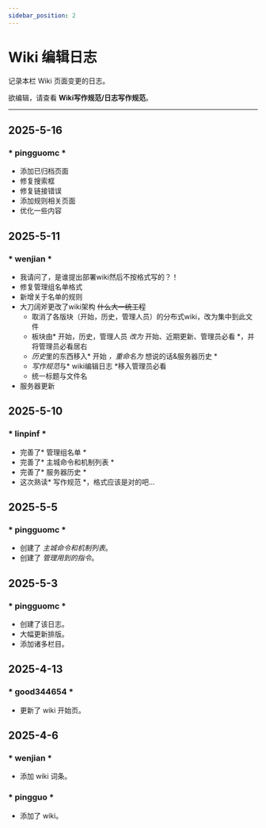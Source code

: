 ```yaml
---
sidebar_position: 2
---
```


# Wiki 编辑日志
记录本栏 Wiki 页面变更的日志。

欲编辑，请查看 **Wiki写作规范/日志写作规范**。

***

## 2025-5-16
### * pingguomc *
* 添加已归档页面
* 修复搜索框
* 修复链接错误
* 添加规则相关页面
* 优化一些内容


## 2025-5-11
### * wenjian *
* 我请问了，是谁提出部署wiki然后不按格式写的？！
* 修复管理组名单格式
* 新增关于名单的规则
* 大刀阔斧更改了wiki架构 ~~什么大一统工程~~
    - 取消了各版块（开始，历史，管理人员）的分布式wiki，改为集中到此文件
	- 板块由* 开始，历史，管理人员 *改为* 开始、近期更新、管理员必看 *，并将管理员必看居右
	- *历史*里的东西移入* 开始 *，重命名为* 想说的话&服务器历史 *
	- *写作规范*与* wiki编辑日志 *移入管理员必看
	- 统一标题与文件名
* 服务器更新

## 2025-5-10
### * linpinf *
* 完善了* 管理组名单 *
* 完善了* 主城命令和机制列表 *
* 完善了* 服务器历史 *
* 这次熟读* 写作规范 *，格式应该是对的吧...

## 2025-5-5
### * pingguomc * 
* 创建了 *主城命令和机制列表*。
* 创建了 *管理用到的指令*。


## 2025-5-3
### * pingguomc *
* 创建了该日志。
* 大幅更新排版。
* 添加诸多栏目。


## 2025-4-13
### * good344654 *
* 更新了 wiki 开始页。


## 2025-4-6

### * wenjian *
* 添加 wiki 词条。

### * pingguo *
* 添加了 wiki。
